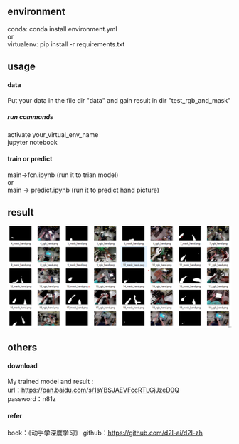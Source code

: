 ## environment
conda: conda install environment.yml  
or  
virtualenv: pip install -r requirements.txt  

## usage

#### data 
Put your data in the file dir "data" and gain result in dir "test_rgb_and_mask"  

##### run commands
activate your_virtual_env_name  
jupyter notebook
#### train or predict
main->fcn.ipynb (run it to trian model)  
or  
main -> predict.ipynb (run it to predict hand picture)  


## result

![Image](https://github.com/WhaleFalles/hand_segmentaition/blob/master/main/2019-12-20%20175224.png)
## others

#### download
My trained model and result :  
url：https://pan.baidu.com/s/1sYBSJAEVFccRTLGjJzeD0Q   
password：n81z   

#### refer
book：《动手学深度学习》
github：https://github.com/d2l-ai/d2l-zh
```python

```
